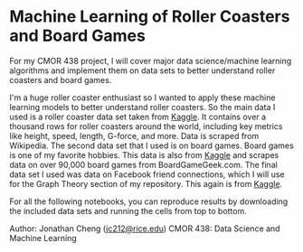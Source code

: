 # Machine Learning of Roller Coasters and Board Games

For my CMOR 438 project, I will cover major data science/machine learning algorithms and implement them on data sets to better understand roller coasters and board games.

I'm a huge roller coaster enthusiast so I wanted to apply these machine learning models to better understand roller coasters. So the main data I used is a roller coaster data set taken from [Kaggle](https://www.kaggle.com/datasets/robikscube/rollercoaster-database). It contains over a thousand rows for roller coasters around the world, including key metrics like height, speed, length, G-force, and more. Data is scraped from Wikipedia. The second data set that I used is on board games. Board games is one of my favorite hobbies. This data is also from [Kaggle](https://www.kaggle.com/datasets/sujaykapadnis/board-games/data) and scrapes data on over 90,000 board games from BoardGameGeek.com. The final data set I used was data on Facebook friend connections, which I will use for the Graph Theory section of my repository. This again is from [Kaggle](https://www.kaggle.com/datasets/wolfram77/graphs-social/data). 

For all the following notebooks, you can reproduce results by downloading the included data sets and running the cells from top to bottom. 

Author: Jonathan Cheng (jc212@rice.edu)
CMOR 438: Data Science and Machine Learning
